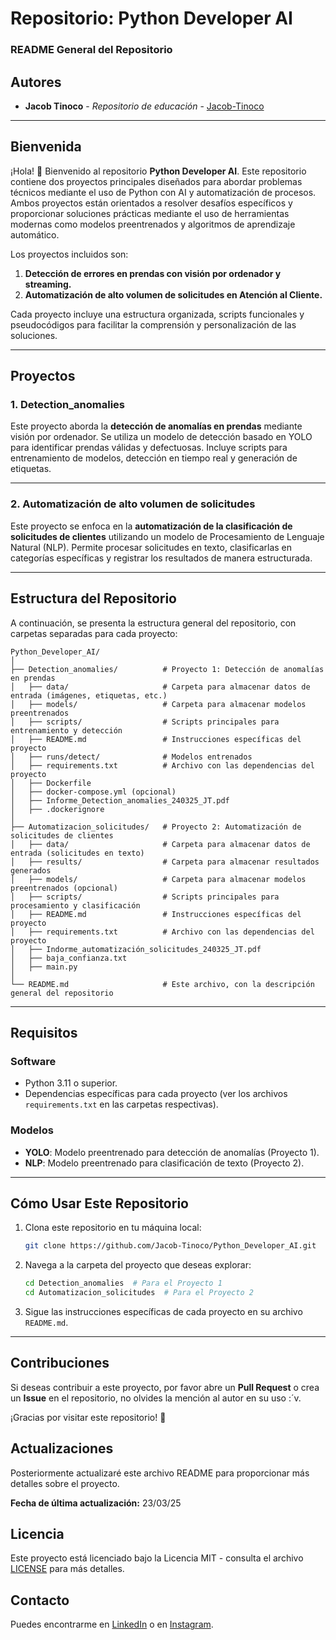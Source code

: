 # **Repositorio: Python Developer AI**

### **README General del Repositorio**

## **Autores**

- **Jacob Tinoco** - *Repositorio de educación* - [Jacob-Tinoco](https://github.com/Jacob-Tinoco)

---

## **Bienvenida**

¡Hola! 👋 Bienvenido al repositorio **Python Developer AI**. Este repositorio contiene dos proyectos principales diseñados para abordar problemas técnicos mediante el uso de Python con AI y automatización de procesos. Ambos proyectos están orientados a resolver desafíos específicos y proporcionar soluciones prácticas mediante el uso de herramientas modernas como modelos preentrenados y algoritmos de aprendizaje automático.

Los proyectos incluidos son:

1. **Detección de errores en prendas con visión por ordenador y streaming.**
2. **Automatización de alto volumen de solicitudes en Atención al Cliente.**

Cada proyecto incluye una estructura organizada, scripts funcionales y pseudocódigos para facilitar la comprensión y personalización de las soluciones.

---

## **Proyectos**

### **1. Detection_anomalies**
Este proyecto aborda la **detección de anomalías en prendas** mediante visión por ordenador. Se utiliza un modelo de detección basado en YOLO para identificar prendas válidas y defectuosas. Incluye scripts para entrenamiento de modelos, detección en tiempo real y generación de etiquetas.

---

### **2. Automatización de alto volumen de solicitudes**
Este proyecto se enfoca en la **automatización de la clasificación de solicitudes de clientes** utilizando un modelo de Procesamiento de Lenguaje Natural (NLP). Permite procesar solicitudes en texto, clasificarlas en categorías específicas y registrar los resultados de manera estructurada.

---

## **Estructura del Repositorio**

A continuación, se presenta la estructura general del repositorio, con carpetas separadas para cada proyecto:

```
Python_Developer_AI/
│
├── Detection_anomalies/          # Proyecto 1: Detección de anomalías en prendas
│   ├── data/                     # Carpeta para almacenar datos de entrada (imágenes, etiquetas, etc.)
│   ├── models/                   # Carpeta para almacenar modelos preentrenados
│   ├── scripts/                  # Scripts principales para entrenamiento y detección
│   ├── README.md                 # Instrucciones específicas del proyecto
│   ├── runs/detect/              # Modelos entrenados
│   ├── requirements.txt          # Archivo con las dependencias del proyecto
│   ├── Dockerfile
│   ├── docker-compose.yml (opcional)
│   ├── Informe_Detection_anomalies_240325_JT.pdf
│   ├── .dockerignore
│
├── Automatizacion_solicitudes/   # Proyecto 2: Automatización de solicitudes de clientes
│   ├── data/                     # Carpeta para almacenar datos de entrada (solicitudes en texto)
│   ├── results/                  # Carpeta para almacenar resultados generados
│   ├── models/                   # Carpeta para almacenar modelos preentrenados (opcional)
│   ├── scripts/                  # Scripts principales para procesamiento y clasificación
│   ├── README.md                 # Instrucciones específicas del proyecto
│   ├── requirements.txt          # Archivo con las dependencias del proyecto
│   ├── Indorme_automatización_solicitudes_240325_JT.pdf
│   ├── baja_confianza.txt
│   ├── main.py
│
└── README.md                     # Este archivo, con la descripción general del repositorio
```

---

## **Requisitos**

### **Software**
- Python 3.11 o superior.
- Dependencias específicas para cada proyecto (ver los archivos `requirements.txt` en las carpetas respectivas).

### **Modelos**
- **YOLO**: Modelo preentrenado para detección de anomalías (Proyecto 1).
- **NLP**: Modelo preentrenado para clasificación de texto (Proyecto 2).

---

## **Cómo Usar Este Repositorio**

1. Clona este repositorio en tu máquina local:
   ```bash
   git clone https://github.com/Jacob-Tinoco/Python_Developer_AI.git
   ```
2. Navega a la carpeta del proyecto que deseas explorar:
   ```bash
   cd Detection_anomalies  # Para el Proyecto 1
   cd Automatizacion_solicitudes  # Para el Proyecto 2
   ```
3. Sigue las instrucciones específicas de cada proyecto en su archivo `README.md`.

---

## **Contribuciones**
Si deseas contribuir a este proyecto, por favor abre un **Pull Request** o crea un **Issue** en el repositorio, no olvides la mención al autor en su uso :´v.


¡Gracias por visitar este repositorio! 🎉

## Actualizaciones
Posteriormente actualizaré este archivo README para proporcionar más detalles sobre el proyecto.

**Fecha de última actualización:** 23/03/25

## Licencia
Este proyecto está licenciado bajo la Licencia MIT - consulta el archivo [LICENSE](LICENSE) para más detalles.

## Contacto
Puedes encontrarme en [LinkedIn](https://www.linkedin.com/in/jacob-t-329675258/) o en [Instagram](https://www.instagram.com/jknc.0/).

